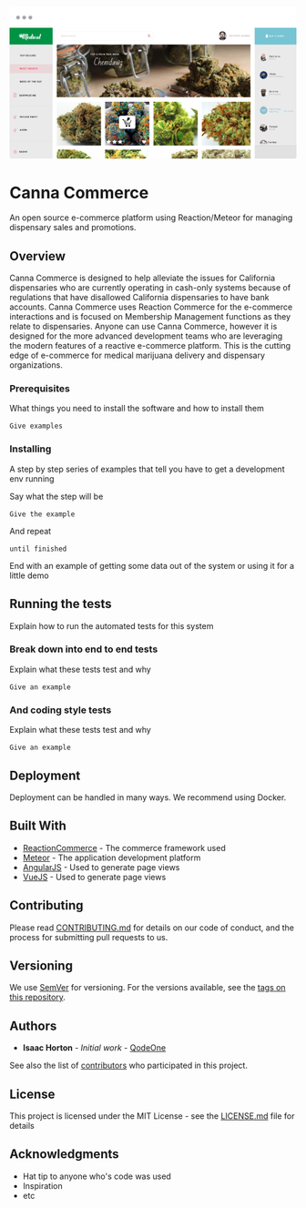 ![Canna Commerce](/img/mini-app-ecommerce-window.png?raw=true "Canna Commerce")

# Canna Commerce

An open source e-commerce platform using Reaction/Meteor for managing dispensary sales and promotions.

## Overview

Canna Commerce is designed to help alleviate the issues for California dispensaries who are currently operating in cash-only systems because of regulations that have disallowed California dispensaries to have bank accounts. Canna Commerce uses Reaction Commerce for the e-commerce interactions and is focused on Membership Management functions as they relate to dispensaries. Anyone can use Canna Commerce, however it is designed for the more advanced development teams who are leveraging the modern features of a reactive e-commerce platform. This is the cutting edge of e-commerce for medical marijuana delivery and dispensary organizations.

### Prerequisites

What things you need to install the software and how to install them

```
Give examples
```

### Installing

A step by step series of examples that tell you have to get a development env running

Say what the step will be

```
Give the example
```

And repeat

```
until finished
```

End with an example of getting some data out of the system or using it for a little demo

## Running the tests

Explain how to run the automated tests for this system

### Break down into end to end tests

Explain what these tests test and why

```
Give an example
```

### And coding style tests

Explain what these tests test and why

```
Give an example
```

## Deployment

Deployment can be handled in many ways. We recommend using Docker.

## Built With

* [ReactionCommerce](https://reactioncommerce.com/) - The commerce framework used
* [Meteor](https://www.meteor.com/) - The application development platform
* [AngularJS](https://angularjs.org/) - Used to generate page views
* [VueJS](https://vuejs.org/) - Used to generate page views

## Contributing

Please read [CONTRIBUTING.md](https://gist.github.com/PurpleBooth/b24679402957c63ec426) for details on our code of conduct, and the process for submitting pull requests to us.

## Versioning

We use [SemVer](http://semver.org/) for versioning. For the versions available, see the [tags on this repository](https://github.com/your/project/tags).

## Authors

* **Isaac Horton** - *Initial work* - [QodeOne](https://github.com/qodeone)

See also the list of [contributors](https://github.com/qodeone/canna-commerce/contributors) who participated in this project.

## License

This project is licensed under the MIT License - see the [LICENSE.md](LICENSE.md) file for details

## Acknowledgments

* Hat tip to anyone who's code was used
* Inspiration
* etc
